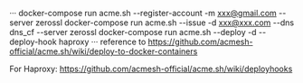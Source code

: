 ···
docker-compose run acme.sh --register-account  -m xxx@gmail.com --server zerossl
docker-compose run acme.sh --issue -d xxx@xxx.com --dns dns_cf --server zerossl
docker-compose run acme.sh --deploy -d  --deploy-hook haproxy
···
reference to
https://github.com/acmesh-official/acme.sh/wiki/deploy-to-docker-containers

For Haproxy:
https://github.com/acmesh-official/acme.sh/wiki/deployhooks
